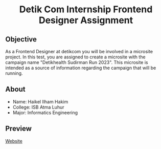 <div align="center">
  <h1>Detik Com Internship Frontend Designer Assignment</h1>
</div>

## Objective

As a Frontend Designer at detikcom you will be involved in a microsite project. In this test, you are assigned to create a microsite with the campaign name "Detikhealth Sudirman Run 2023".
This microsite is intended as a source of information regarding the campaign that will be running.

## About

- Name: Haikel Ilham Hakim
- College: ISB Atma Luhur
- Major: Informatics Engineering

## Preview

[Website](https://detikcom-frontenddesignassignment-haikelilhamhakim.pages.dev/)
